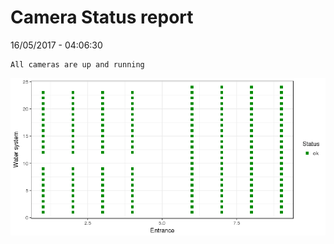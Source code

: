 Camera Status report
================
16/05/2017 - 04:06:30

    All cameras are up and running

![](camreport_files/figure-markdown_github/unnamed-chunk-2-1.png)

